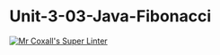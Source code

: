 # Unit-3-03-Java-Fibonacci
[![Mr Coxall's Super Linter](https://github.com/ICS4U-Programming-AdrijanV/Unit-3-03-Java-Fibonacci/workflows/Mr%20Coxall's%20Super%20Linter/badge.svg)](https://github.com/ICS4U-Programming-AdrijanV/Unit-3-03-Java-Fibonacci/actions/)
